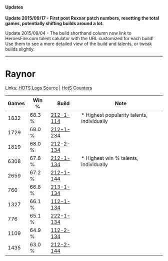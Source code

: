 #### Updates
**Update 2015/09/17 - First post Rexxar patch numbers, resetting the total games, potentially shifting builds around a lot.**

Update 2015/09/04 - The build shorthand column now link to HeroesFire.com talent calulator with the URL customized for each build!  
Use them to see a more detailed view of the build and talents, or tweak builds slightly.

***

# Raynor

Links: [HOTS Logs Source](https://www.hotslogs.com/Sitewide/HeroDetails?Hero=Raynor) | [HotS Counters](http://hotscounters.com/#/hero/Raynor)

Games  | Win %  | Build     | Note
-----  | -----  | -----     | ----
1832   | 68.3 % | [212-1-114](http://www.heroesfire.com/hots/talent-calculator/raynor#kFGQ) | * Highest popularity talents, individually
1729   | 68.0 % | [212-1-234](http://www.heroesfire.com/hots/talent-calculator/raynor#kFII) | 
1819   | 68.0 % | [212-2-134](http://www.heroesfire.com/hots/talent-calculator/raynor#kFWM) | 
6308   | 67.8 % | [212-1-134](http://www.heroesfire.com/hots/talent-calculator/raynor#kFGk) | * Highest win % talents, individually
2659   | 67.2 % | [212-1-144](http://www.heroesfire.com/hots/talent-calculator/raynor#kFGu) | 
760    | 66.8 % | [213-1-134](http://www.heroesfire.com/hots/talent-calculator/raynor#kHi-) | 
1327   | 66.1 % | [112-1-134](http://www.heroesfire.com/hots/talent-calculator/raynor#gR7k) | 
776    | 65.1 % | [222-1-134](http://www.heroesfire.com/hots/talent-calculator/raynor#kdhE) | 
1109   | 64.9 % | [112-2-134](http://www.heroesfire.com/hots/talent-calculator/raynor#gRNM) | 
1435   | 63.0 % | [212-2-144](http://www.heroesfire.com/hots/talent-calculator/raynor#kFWW) | 
